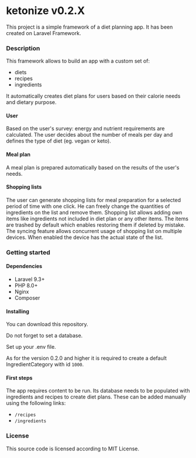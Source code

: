 # ketonize v0.2.X
This project is a simple framework of a diet planning app. It has been created on Laravel Framework.

### Description
This framework allows to build an app with a custom set of:
- diets
- recipes
- ingredients

It automatically creates diet plans for users based on their calorie needs and dietary purpose.

#### User
Based on the user's survey: energy and nutrient requirements are calculated. The user decides about the number of meals per day and defines the type of diet (eg. vegan or keto).

#### Meal plan
A meal plan is prepared automatically based on the results of the user's needs.

#### Shopping lists
The user can generate shopping lists for meal preparation for a selected period of time with one click. He can freely change the quantities of ingredients on the list and remove them.
Shopping list allows adding own items like ingredients not included in diet plan or any other items.
The items are trashed by default which enables restoring them if deleted by mistake.
The syncing feature allows concurrent usage of shopping list on multiple devices. When enabled the device has the actual state of the list.

### Getting started
#### Dependencies
- Laravel 9.3+
- PHP 8.0+
- Nginx
- Composer

#### Installing
You can download this repository.

Do not forget to set a database.

Set up your .env file.

As for the version 0.2.0 and higher it is required to create a default IngredientCategory with id `1000`.

#### First steps
The app requires content to be run. Its database needs to be populated with ingredients and recipes to create diet plans. These can be added manually using the following links:
- `/recipes`
- `/ingredients`

### License
This source code is licensed according to MIT License.
